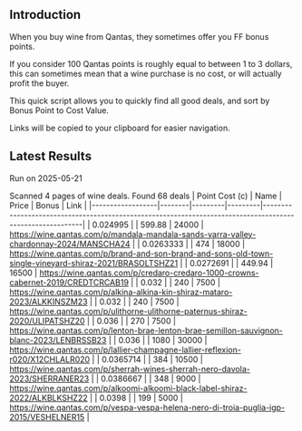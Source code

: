 ## Introduction

When you buy wine from Qantas, they sometimes offer you FF bonus points. 

If you consider 100 Qantas points is roughly equal to between 1 to 3 dollars, this can sometimes mean that a wine purchase is no cost, or will actually profit the buyer.

This quick script allows you to quickly find all good deals, and sort by Bonus Point to Cost Value.

Links will be copied to your clipboard for easier navigation.

## Latest Results

Run on 2025-05-21

Scanned 4 pages of wine deals.
Found 68 deals
|   Point Cost (c) | Name   |   Price |   Bonus | Link                                                                                                     |
|------------------|--------|---------|---------|----------------------------------------------------------------------------------------------------------|
|        0.024995  |        |  599.88 |   24000 | https://wine.qantas.com/p/mandala-mandala-sands-yarra-valley-chardonnay-2024/MANSCHA24                   |
|        0.0263333 |        |  474    |   18000 | https://wine.qantas.com/p/brand-and-son-brand-and-sons-old-town-single-vineyard-shiraz-2021/BRASOLTSHZ21 |
|        0.0272691 |        |  449.94 |   16500 | https://wine.qantas.com/p/credaro-credaro-1000-crowns-cabernet-2019/CREDTCRCAB19                         |
|        0.032     |        |  240    |    7500 | https://wine.qantas.com/p/alkina-alkina-kin-shiraz-mataro-2023/ALKKINSZM23                               |
|        0.032     |        |  240    |    7500 | https://wine.qantas.com/p/ulithorne-ulithorne-paternus-shiraz-2020/ULIPATSHZ20                           |
|        0.036     |        |  270    |    7500 | https://wine.qantas.com/p/lenton-brae-lenton-brae-semillon-sauvignon-blanc-2023/LENBRSSB23               |
|        0.036     |        | 1080    |   30000 | https://wine.qantas.com/p/lallier-champagne-lallier-reflexion-r020/X12CHLALR020                          |
|        0.0365714 |        |  384    |   10500 | https://wine.qantas.com/p/sherrah-wines-sherrah-nero-davola-2023/SHERRANER23                             |
|        0.0386667 |        |  348    |    9000 | https://wine.qantas.com/p/alkoomi-alkoomi-black-label-shiraz-2022/ALKBLKSHZ22                            |
|        0.0398    |        |  199    |    5000 | https://wine.qantas.com/p/vespa-vespa-helena-nero-di-troia-puglia-igp-2015/VESHELNER15                   |

